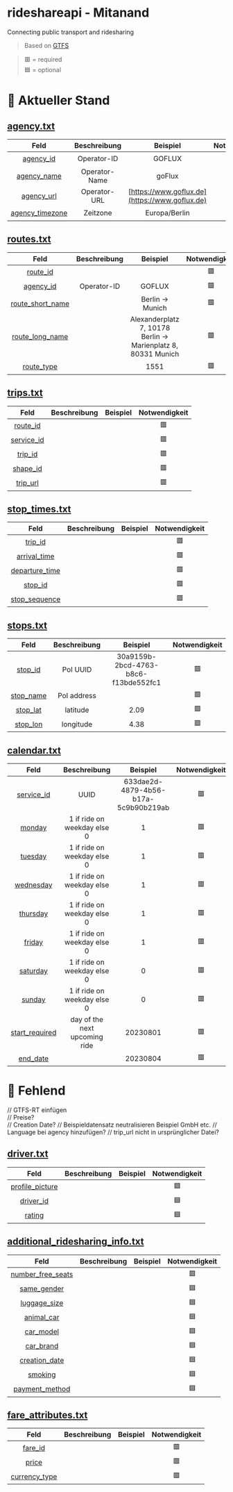 # rideshareapi - Mitanand
Connecting public transport and ridesharing

> Based on <a href="https://gtfs.org/de/">GTFS</a> <br>

> 🟥 = required <br>
> 🟦 = optional

# :minibus:  Aktueller Stand

## [agency.txt](#agency)

| Feld | Beschreibung | Beispiel | Notwendigkeit |
| :-------------: | :-------------: | :-------------: | :-------------: |
| [agency_id](#agency_id) | Operator-ID | GOFLUX | 🟥 |
| [agency_name](#agency_name) | Operator-Name | goFlux | 🟥 |
| [agency_url](#agency_url) | Operator-URL | [https://www.goflux.de](https://www.goflux.de) | 🟦 |
| [agency_timezone](#agency_timezone) | Zeitzone | Europa/Berlin | 🟥 |

## [routes.txt](#routes)

| Feld | Beschreibung | Beispiel | Notwendigkeit |
| :-------------: | :-------------: | :-------------: | :-------------: |
| [route_id](#route_id) |  |  | 🟥 |
| [agency_id](#agency_id) | Operator-ID | GOFLUX | 🟥 |
| [route_short_name](#route_short_name) |  | Berlin -> Munich  | 🟥 |
| [route_long_name](#route_long_name) |  | Alexanderplatz 7, 10178 Berlin -> Marienplatz 8, 80331 Munich | 🟥 |
| [route_type](#route_type) |  | 1551 | 🟥 |

## [trips.txt](#trips)

| Feld | Beschreibung | Beispiel | Notwendigkeit |
| :-------------: | :-------------: | :-------------: | :-------------: |
| [route_id](#route_id) |  |  | 🟥 |
| [service_id](#service_id) |  |  | 🟥 |
| [trip_id](#trip_id) |  |  | 🟥 |
| [shape_id](#shape_id) |  |  | 🟥 |
| [trip_url](#trip_url) |  |  | 🟥 |

## [stop_times.txt](#stop_times)

| Feld | Beschreibung | Beispiel | Notwendigkeit |
| :-------------: | :-------------: | :-------------: | :-------------: |
| [trip_id](#trip_id) |  |  |🟥 |
| [arrival_time](#arrival_time) |  |  | 🟥 |
| [departure_time](#departure_time) |  |  | 🟥 |
| [stop_id](#stop_id) |  |  | 🟥 |
| [stop_sequence](#stop_sequence) |  |  | 🟥 |

## [stops.txt](stops)


| Feld | Beschreibung | Beispiel | Notwendigkeit |
| :-------------: | :-------------: | :-------------: | :-------------: |
| [stop_id](#stop_id) | PoI UUID | 30a9159b-2bcd-4763-b8c6-f13bde552fc1 | 🟥 |
| [stop_name](#stop_name) | PoI address |  | 🟥 |
| [stop_lat](#stop_lat) | latitude | 2.09 | 🟥 |
| [stop_lon](#stop_lon) | longitude | 4.38 | 🟥 |

## [calendar.txt](#calendar)

| Feld | Beschreibung | Beispiel | Notwendigkeit |
| :-------------: | :-------------: | :-------------: | :-------------: |
| [service_id](#service_id) | UUID | 633dae2d-4879-4b56-b17a-5c9b90b219ab | 🟥 |
| [monday](#monday) | 1 if ride on weekday else 0 | 1 | 🟥 |
| [tuesday](#tuesday) | 1 if ride on weekday else 0 | 1 | 🟥 |
| [wednesday](#wednesday) | 1 if ride on weekday else 0 | 1 | 🟥 |
| [thursday](#thursday) | 1 if ride on weekday else 0 | 1 | 🟥 |
| [friday](#friday) | 1 if ride on weekday else 0 | 1 | 🟥 |
| [saturday](#saturday) | 1 if ride on weekday else 0 | 0 | 🟥 |
| [sunday](#sunday) | 1 if ride on weekday else 0 | 0 | 🟥 |
| [start_required](start_required) | day of the next upcoming ride | 20230801 | 🟥 |
| [end_date](end_date) |  | 20230804 | 🟥 |

# :rotating_light: Fehlend 
 // GTFS-RT einfügen <br>
 // Preise? <br>
 // Creation Date?
 // Beispieldatensatz neutralisieren Beispiel GmbH etc.
 // Language bei agency hinzufügen?
 // trip_url nicht in ursprünglicher Datei?

## [driver.txt](#driver)

| Feld | Beschreibung | Beispiel | Notwendigkeit |
| :-------------: | :-------------: | :-------------: | :-------------: |
| [profile_picture](#profile_picture) |  |  | 🟦 |
| [driver_id](#driver_id) |  |  | 🟦 |
| [rating](#rating) |  |  | 🟦 |
    
## [additional_ridesharing_info.txt](additional_ridesharing_info)

| Feld | Beschreibung | Beispiel | Notwendigkeit |
| :-------------: | :-------------: | :-------------: | :-------------: |
| [number_free_seats](#number_free_seats) |  |  | 🟥 |
| [same_gender](#same_gender) |  |  | 🟦 |
| [luggage_size](#luggage_size) |  |  | 🟦 |
| [animal_car](#animal_car) |  |  | 🟦 |
| [car_model](#car_model) |  |  | 🟦 |
| [car_brand](#car_brand) |  |  | 🟦 |
| [creation_date](#creation_date) |  |  | 🟦 |
| [smoking](#smoking) |  |  | 🟦 |
| [payment_method](#payment_method) |  |  | 🟦 |

## [fare_attributes.txt](#fare_attributes)

| Feld | Beschreibung | Beispiel | Notwendigkeit |
| :-------------: | :-------------: | :-------------: | :-------------: |
| [fare_id](#fare_id) |  |  | 🟥 |
| [price](#price) |  |  | 🟥 |
| [currency_type](#currency_type) |  |  | 🟥 |




  
